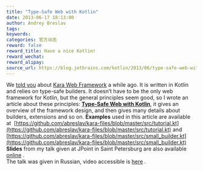 ```yaml
---
title: "Type-Safe Web with Kotlin"
date: 2013-06-17 18:13:00
author: Andrey Breslav
tags:
keywords:
categories: 官方动态
reward: false
reward_title: Have a nice Kotlin!
reward_wechat:
reward_alipay:
source_url: https://blog.jetbrains.com/kotlin/2013/06/type-safe-web-with-kotlin/
---
```


<img alt="" class="alignleft size-medium wp-image-1096" data-recalc-dims="1" sizes="(max-width: 300px) 100vw, 300px" src="https://i2.wp.com/blog.jetbrains.com/kotlin/files/2013/06/web1.png?resize=300%2C225&amp;ssl=1" srcset="https://i2.wp.com/blog.jetbrains.com/kotlin/files/2013/06/web1.png?resize=300%2C225&amp;ssl=1 300w, https://i2.wp.com/blog.jetbrains.com/kotlin/files/2013/06/web1.png?resize=1024%2C768&amp;ssl=1 1024w, https://i2.wp.com/blog.jetbrains.com/kotlin/files/2013/06/web1.png?w=1598&amp;ssl=1 1598w"/>We  [told you](http://blog.jetbrains.com/kotlin/2013/01/an-interview-with-andy-selvig-author-of-kara-web-framework/)  about  [Kara Web Framework](http://karaframework.com/)  a while ago. It is written in Kotlin and relies on type-safe builders. It doesn’t have to be the only web framework for Kotlin, but the general principles seem good, so I wrote an article about these principles: <strong><a href="http://jaxenter.com/type-safe-web-with-kotlin-47395.html">Type-Safe Web with Kotlin</a></strong>, it gives an overview of the framework design, and then gives many details about builders, extensions and so on.<span id="more-1091"></span>
<strong>Examples</strong> used in this article are available at  [https://github.com/abreslav/kara-files/blob/master/src/tutorial.kt](https://github.com/abreslav/kara-files/blob/master/src/tutorial.kt)  and  [https://github.com/abreslav/kara-files/blob/master/src/small_builder.kt](https://github.com/abreslav/kara-files/blob/master/src/small_builder.kt) 
<strong>Slides</strong> from my talk given at JPoint in Saint Petersburg are also available  [online](https://prezi.com/hndtabwcfy5h/type-safe-web-with-kotlin-jpoint/) .<br/>
The talk was given in Russian, video accessible is  [here](http://javapoint.ru/talks/12/) .
